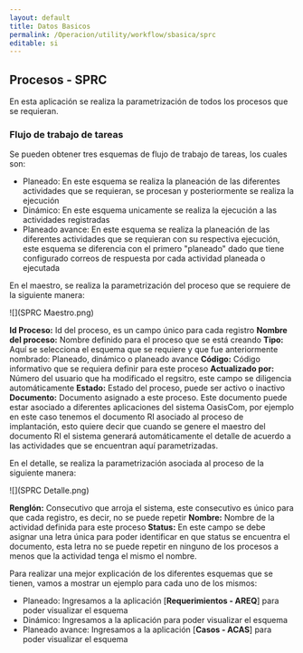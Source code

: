 ```yaml
---
layout: default
title: Datos Basicos
permalink: /Operacion/utility/workflow/sbasica/sprc
editable: si
---
```


## Procesos - SPRC

En esta aplicación se realiza la parametrización de todos los procesos que se requieran.

### Flujo de trabajo de tareas

Se pueden obtener tres esquemas de flujo de trabajo de tareas, los cuales son:

- Planeado: En este esquema se realiza la planeación de las diferentes actividades que se requieran, se procesan y posteriormente se realiza la ejecución
- Dinámico: En este esquema unicamente se realiza la ejecución a las actividades registradas 
- Planeado avance: En este esquema se realiza la planeación de las diferentes actividades que se requieran con su respectiva ejecución, este esquema se diferencia con el primero "planeado" dado que tiene configurado correos de respuesta por cada actividad planeada o ejecutada

En el maestro, se realiza la parametrización del proceso que se requiere de la siguiente manera:

![](SPRC Maestro.png)

**Id Proceso:** Id del proceso, es un campo único para cada registro
**Nombre del proceso:** Nombre definido para el proceso que se está creando
**Tipo:** Aquí se selecciona el esquema que se requiere y que fue anteriormente nombrado: Planeado, dinámico o planeado avance
**Código:** Código informativo que se requiera definir para este proceso
**Actualizado por:** Número del usuario que ha modificado el regsitro, este campo se diligencia automáticamente
**Estado:** Estado del proceso, puede ser activo o inactivo
**Documento:** Documento asignado a este proceso. Este documento puede estar asociado a diferentes aplicaciones del sistema OasisCom, por ejemplo en este caso tenemos el documento RI asociado al proceso de implantación, esto quiere decir que cuando se genere el maestro del documento RI el sistema generará automáticamente el detalle de acuerdo a las actividades que se encuentran aquí parametrizadas.

En el detalle, se realiza la parametrización asociada al proceso de la siguiente manera:

![](SPRC Detalle.png)

**Renglón:** Consecutivo que arroja el sistema, este consecutivo es único para que cada registro, es decir, no se puede repetir
**Nombre:** Nombre de la actividad definida para este proceso
**Status:** En este campo se debe asignar una letra única para poder identificar en que status se encuentra el documento, esta letra no se puede repetir en ninguno de los procesos a menos que la actividad tenga el mismo el nombre.

Para realizar una mejor explicación de los diferentes esquemas que se tienen, vamos a mostrar un ejemplo para cada uno de los mismos:

- Planeado: Ingresamos a la aplicación [**Requerimientos - AREQ**] para poder visualizar el esquema
- Dinámico: Ingresamos a la aplicación para poder visualizar el esquema
- Planeado avance: Ingresamos a la aplicación [**Casos - ACAS**] para poder visualizar el esquema
